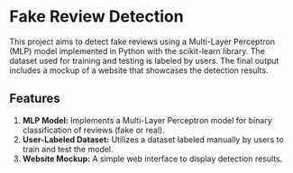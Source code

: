# Fake Review Detection

This project aims to detect fake reviews using a Multi-Layer Perceptron (MLP) model implemented in Python with the scikit-learn library. The dataset used for training and testing is labeled by users. The final output includes a mockup of a website that showcases the detection results.

## Features

1. <strong>MLP Model:</strong> Implements a Multi-Layer Perceptron model for binary classification of reviews (fake or real).
2. <strong>User-Labeled Dataset:</strong> Utilizes a dataset labeled manually by users to train and test the model.
3. <strong>Website Mockup:</strong> A simple web interface to display detection results.
